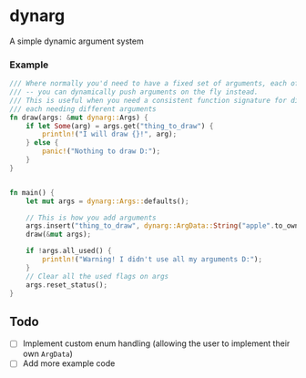 # dynarg

A simple dynamic argument system

### Example
```rust
/// Where normally you'd need to have a fixed set of arguments, each of which would be roughly fixed types
/// -- you can dynamically push arguments on the fly instead.
/// This is useful when you need a consistent function signature for different types of functions,
/// each needing different arguments
fn draw(args: &mut dynarg::Args) {
    if let Some(arg) = args.get("thing_to_draw") {
        println!("I will draw {}!", arg);
    } else {
        panic!("Nothing to draw D:");
    }
}


fn main() {
    let mut args = dynarg::Args::defaults();

    // This is how you add arguments
    args.insert("thing_to_draw", dynarg::ArgData::String("apple".to_owned()));
    draw(&mut args);

    if !args.all_used() {
        println!("Warning! I didn't use all my arguments D:");
    }
    // Clear all the used flags on args
    args.reset_status();
}
```

## Todo

- [ ] Implement custom enum handling (allowing the user to implement their own `ArgData`)
- [ ] Add more example code